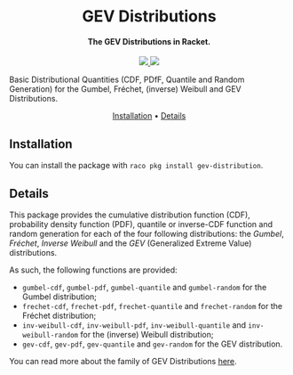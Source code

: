 <h1 align="center"> GEV Distributions </h1>

<h4 align="center"> The GEV Distributions in Racket. </h4>

<p align="center">
  <a href="https://pkgd.racket-lang.org/pkgn/package/gev-distribution">
    <img src="https://img.shields.io/github/downloads/HaeckGabriel/gev-distribution/total?label=Downloads&logo=Github&style=for-the-badge">
  </a>
  <a href="https://pkgd.racket-lang.org/pkgn/package/gev-distribution">
    <img src="https://img.shields.io/badge/Version-1.0.0-blueviolet?style=for-the-badge&logo=Racket">
  </a>
</p>

Basic Distributional Quantities (CDF, PDfF, Quantile and Random Generation) for the Gumbel, Fréchet, (inverse) Weibull and GEV Distributions.

<p align="center">
  <a href="#Installation">Installation</a> •
  <a href="#Details">Details</a>
</p>

## Installation
You can install the package with `raco pkg install gev-distribution`.

## Details

This package provides the cumulative distribution function (CDF), probability density function (PDF), quantile or inverse-CDF function and random generation for each of the four following distributions: the <i>Gumbel</i>, <i>Fréchet</i>, <i>Inverse Weibull</i> and the <i>GEV</i> (Generalized Extreme Value) distributions.

As such, the following functions are provided:
* `gumbel-cdf`, `gumbel-pdf`, `gumbel-quantile` and `gumbel-random` for the Gumbel distribution;
* `frechet-cdf`, `frechet-pdf`, `frechet-quantile` and `frechet-random` for the Fréchet distribution;
* `inv-weibull-cdf`, `inv-weibull-pdf`, `inv-weibull-quantile` and `inv-weibull-random` for the (inverse) Weibull distribution;
* `gev-cdf`, `gev-pdf`, `gev-quantile` and `gev-random` for the GEV distribution.

You can read more about the family of GEV Distributions [here](https://en.wikipedia.org/wiki/Generalized_extreme_value_distribution). 
